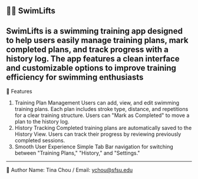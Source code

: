 🏊‍♂️ SwimLifts
-------------------------------
SwimLifts is a swimming training app designed to help users easily manage training plans, 
mark completed plans, and track progress with a history log. The app features a clean interface 
and customizable options to improve training efficiency for swimming enthusiasts
-------------------------------
🚀 Features
1. Training Plan Management
Users can add, view, and edit swimming training plans.
Each plan includes stroke type, distance, and repetitions for a clear training structure.
Users can "Mark as Completed" to move a plan to the history log.
2. History Tracking
Completed training plans are automatically saved to the History View.
Users can track their progress by reviewing previously completed sessions.
3. Smooth User Experience
Simple Tab Bar navigation for switching between "Training Plans," "History," and "Settings."
-------------------------------
👤 Author
Name: Tina Chou
/ Email: ychou@sfsu.edu


